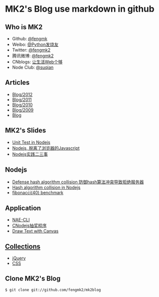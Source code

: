 # MK2's Blog use markdown in github

## Who is MK2

* Github: [@fengmk](https://github.com/fengmk2)
* Weibo: [@Python发烧友](http://weibo.com/imk2)
* Twitter: [@fengmk2](http://twitter.com/fengmk2)
* 腾讯微博: [@fengmk2](http://t.qq.com/fengmk2)
* CNblogs: [让生活Web个够](http://fengmk2.cnblogs.com/)
* Node Club: [@suqian](http://club.cnodejs.org/user/suqian)

## Articles

* [Blog/2012](/blog/2012)
* [Blog/2011](/blog/2011)
* [Blog/2010](/blog/2010)
* [Blog/2009](/blog/2009)
* [Blog](/blog/)

## MK2's Slides

* [Unit Test in Nodejs](/ppt/unittest-and-bdd-in-nodejs-with-mocha.html)
* [Nodejs, 脱离了浏览器的Javascript](/ppt/qcon2011/index.html)
* [Nodejs实践二三事](/ppt/those-things-using-nodejs/index.html)

## Nodejs

* [Defense hash algorithm collision 防御hash算法冲突导致拒绝服务器](/blog/2011/defense-hash-algorithm-collision-dos.html)
* [Hash algorithm collision in Nodejs](/blog/2011/hac-in-nodejs-results.html)
* [fibonacci(40) benchmark](/blog/2011/fibonacci/nodejs-python-php-ruby-lua.html)

## Application

* [NAE-CLI](/nae-cli.html)
* [CNodejs抽奖程序](/lottery/index.html)
* [Draw Text with Canvas](/blog/2011/canvas-text.html)

## [Collections](/collections)

* [jQuery](/collections/jquery.html)
* [CSS](/collections/css.html)

## Clone MK2's Blog

```
$ git clone git://github.com/fengmk2/mk2blog
```